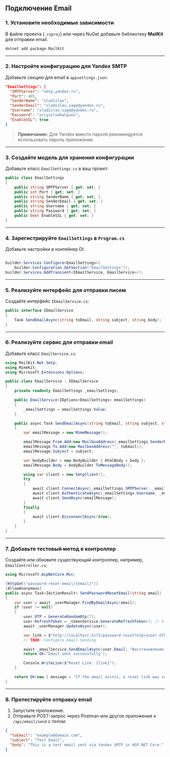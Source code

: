 ## Подключение Email

### 1. Установите необходимые зависимости

В файле проекта (`.csproj`) или через NuGet добавьте библиотеку **MailKit** для отправки email.

```bash
dotnet add package MailKit
```

---

### 2. Настройте конфигурацию для Yandex SMTP

Добавьте секцию для email в `appsettings.json`:


```json
"EmailSettings": {
  "SMTPServer": "smtp.yandex.ru",
  "Port": 465,
  "SenderName": "vladislav",
  "SenderEmail": "vladislav.sage@yandex.ru",
  "Username": "vladislav.sage@yandex.ru",
  "Password": "zcryiolxwhwlpunv",
  "EnableSSL": true
}
```

> **Примечание:** Для Yandex вместо пароля рекомендуется использовать пароль приложения.

---

### 3. Создайте модель для хранения конфигурации

Добавьте класс `EmailSettings.cs` в ваш проект:

```cs
public class EmailSettings
{
    public string SMTPServer { get; set; }
    public int Port { get; set; }
    public string SenderName { get; set; }
    public string SenderEmail { get; set; }
    public string Username { get; set; }
    public string Password { get; set; }
    public bool EnableSSL { get; set; }
}
```

---

### 4. Зарегистрируйте `EmailSettings` в `Program.cs`

Добавьте настройки в контейнер DI:
```cs

builder.Services.Configure<EmailSettings>(
    builder.Configuration.GetSection("EmailSettings"));
builder.Services.AddTransient<IEmailService, EmailService>();

```

---

### 5. Реализуйте интерфейс для отправки писем

Создайте интерфейс `IEmailService.cs`:

```cs
public interface IEmailService
{
    Task SendEmailAsync(string toEmail, string subject, string body);
}
```

---

### 6. Реализуйте сервис для отправки email

Добавьте класс `EmailService.cs`:

```cs
using MailKit.Net.Smtp;
using MimeKit;
using Microsoft.Extensions.Options;

public class EmailService : IEmailService
{
    private readonly EmailSettings _emailSettings;

    public EmailService(IOptions<EmailSettings> emailSettings)
    {
        _emailSettings = emailSettings.Value;
    }

    public async Task SendEmailAsync(string toEmail, string subject, string body)
    {
        var emailMessage = new MimeMessage();

        emailMessage.From.Add(new MailboxAddress(_emailSettings.SenderName, _emailSettings.SenderEmail));
        emailMessage.To.Add(new MailboxAddress("", toEmail));
        emailMessage.Subject = subject;

        var bodyBuilder = new BodyBuilder { HtmlBody = body };
        emailMessage.Body = bodyBuilder.ToMessageBody();

        using var client = new SmtpClient();
        try
        {
            await client.ConnectAsync(_emailSettings.SMTPServer, _emailSettings.Port, _emailSettings.EnableSSL);
            await client.AuthenticateAsync(_emailSettings.Username, _emailSettings.Password);
            await client.SendAsync(emailMessage);
        }
        finally
        {
            await client.DisconnectAsync(true);
        }
    }
}

```

---

### 7. Добавьте тестовый метод в контроллер

Создайте или обновите существующий контроллер, например, `EmailController.cs`:

```cs
using Microsoft.AspNetCore.Mvc;

[HttpGet("password-reset-email/{email}")]
[AllowAnonymous]
public async Task<IActionResult> SendPasswordResetEmail(string email)
{
	var user = await _userManager.FindByEmailAsync(email);
	if (user != null)
	{
		user.OTP = GenerateRandomOtp(7);
		user.RefreshToken = _tokenService.GenerateRefreshToken(); // Simplified refresh token generation
		await _userManager.UpdateAsync(user);

		var link = $"http://localhost:5173/password-reset?otp={user.OTP}&uuid={user.Id}&refresh_token={user.RefreshToken}";
		// TODO: Configure Email Sending

		await _emailService.SendEmailAsync(user.Email, "Восстановление пароля", link);
		return Ok("Email sent successfully");

		Console.WriteLine($"Reset Link: {link}");
	}

	return Ok(new { message = "If the email exists, a reset link was sent." });
}

```

---

### 8. Протестируйте отправку email

1. Запустите приложение.
2. Отправьте POST-запрос через Postman или другое приложение к `/api/email/send` с телом:

```json
{
  "toEmail": "example@domain.com",
  "subject": "Test Email",
  "body": "This is a test email sent via Yandex SMTP in ASP.NET Core."
}

```